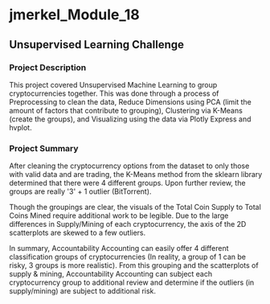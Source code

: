 # jmerkel_Module_18
## Unsupervised Learning Challenge

### Project Description
This project covered Unsupervised Machine Learning to group cryptocurrencies together. This was done through a process of Preprocessing to clean the data, Reduce Dimensions using PCA (limit the amount of factors that contribute to grouping), Clustering via K-Means (create the groups), and Visualizing using the data via Plotly Express and hvplot.

### Project Summary
After cleaning the cryptocurrency options from the dataset to only those with valid data and are trading, the K-Means method from the sklearn library determined that there were 4 different groups. Upon further review, the groups are really '3' + 1 outlier (BitTorrent).

Though the groupings are clear, the visuals of the Total Coin Supply to Total Coins Mined require additional work to be legible. Due to the large differences in Supply/Mining of each cryptocurrency, the axis of the 2D scatterplots are skewed to a few outliers.

In summary, Accountability Accounting can easily offer 4 different classification groups of cryptocurrencies (In reality, a group of 1 can be risky, 3 groups is more realistic). From this grouping and the scatterplots of supply & mining, Accountability Accounting can subject each cryptocurrency group to additional review and determine if the outliers (in supply/mining) are subject to additional risk.
